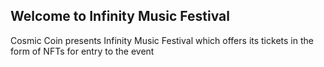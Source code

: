 ## Welcome to Infinity Music Festival

Cosmic Coin presents Infinity Music Festival which offers its tickets in the form of NFTs for entry to the event
